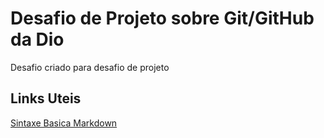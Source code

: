 # Desafio de Projeto sobre Git/GitHub da Dio
Desafio criado para desafio de projeto

## Links Uteis
[Sintaxe Basica Markdown](https://www.markdownguide.org/basic-syntax/)
